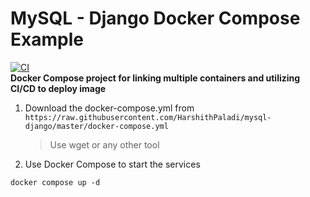 # MySQL - Django Docker Compose Example
[![CI](https://github.com/HarshithPaladi/mysql-django/actions/workflows/docker-pub.yml/badge.svg)](https://github.com/HarshithPaladi/mysql-django/actions/workflows/docker-pub.yml)<br>
**Docker Compose project for linking multiple containers and utilizing CI/CD to deploy image**
1. Download the docker-compose.yml from `https://raw.githubusercontent.com/HarshithPaladi/mysql-django/master/docker-compose.yml`
    > Use wget or any other tool
1. Use Docker Compose to start the services
```
docker compose up -d
```
